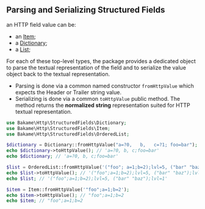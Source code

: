 Parsing and Serializing Structured Fields
------------

an HTTP field value can be:

- an [Item](item.md);
- a [Dictionary](ordered-maps.md);
- a [List](lists.md);

For each of these top-level types, the package provides a dedicated object to parse the textual
representation of the field and to serialize the value object back to the textual representation.

- Parsing is done via a common named constructor `fromHttpValue` which expects the Header or Trailer string value.
- Serializing is done via a common `toHttpValue` public method. The method returns the **normalized string** representation suited for HTTP textual representation.

```php
use Bakame\Http\StructuredFields\Dictionary;
use Bakame\Http\StructuredFields\Item;
use Bakame\Http\StructuredFields\OrderedList;

$dictionary = Dictionary::fromHttpValue("a=?0,   b,   c=?1; foo=bar");
echo $dictionary->toHttpValue(); // 'a=?0, b, c;foo=bar'
echo $dictionary; // 'a=?0, b, c;foo=bar'

$list = OrderedList::fromHttpValue('("foo"; a=1;b=2);lvl=5, ("bar" "baz");lvl=1');
echo $list->toHttpValue(); // '("foo";a=1;b=2);lvl=5, ("bar" "baz");lvl=1'
echo $list; // '("foo";a=1;b=2);lvl=5, ("bar" "baz");lvl=1'

$item = Item::fromHttpValue('"foo";a=1;b=2');
echo $item->toHttpValue(); // "foo";a=1;b=2
echo $item; // "foo";a=1;b=2
```

